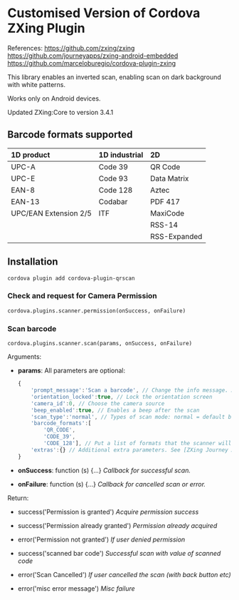 # Customised Version of Cordova ZXing Plugin

References:
https://github.com/zxing/zxing
https://github.com/journeyapps/zxing-android-embedded
https://github.com/marceloburegio/cordova-plugin-zxing

This library enables an inverted scan, enabling scan on dark background with white patterns.

Works only on Android devices.

Updated ZXing:Core to version 3.4.1


## Barcode formats supported

| 1D product            | 1D industrial | 2D             |
|:----------------------|:--------------|:---------------|
| UPC-A                 | Code 39       | QR Code        |
| UPC-E                 | Code 93       | Data Matrix    |
| EAN-8                 | Code 128      | Aztec          |
| EAN-13                | Codabar       | PDF 417        |
| UPC/EAN Extension 2/5 | ITF           | MaxiCode       |
|                       |               | RSS-14         |
|                       |               | RSS-Expanded   |

## Installation

    cordova plugin add cordova-plugin-qrscan

### Check and request for Camera Permission

    cordova.plugins.scanner.permission(onSuccess, onFailure)

### Scan barcode

    cordova.plugins.scanner.scan(params, onSuccess, onFailure)

Arguments:

- **params**: All parameters are optional:

    ```javascript
    {
        'prompt_message':'Scan a barcode', // Change the info message. A blank message ('') will show a default message
        'orientation_locked':true, // Lock the orientation screen
        'camera_id':0, // Choose the camera source
        'beep_enabled':true, // Enables a beep after the scan
        'scan_type':'normal', // Types of scan mode: normal = default black with white background / inverted = white bars on dark background / mixed = normal and inverted modes
        'barcode_formats':[
            'QR_CODE',
            'CODE_39',
            'CODE_128'], // Put a list of formats that the scanner will find. A blank list ([]) will enable scan of all barcode types
        'extras':{} // Additional extra parameters. See [ZXing Journey Apps][1] IntentIntegrator and Intents for more details
    }
    ```

- **onSuccess**: function (s) {...} _Callback for successful scan._
- **onFailure**: function (s) {...} _Callback for cancelled scan or error._

Return:

- success('Permission is granted') _Acquire permission success_
- success('Permission already granted') _Permission already acquired_
- error('Permission not granted') _If user denied permission_

- success('scanned bar code') _Successful scan with value of scanned code_
- error('Scan Cancelled') _If user cancelled the scan (with back button etc)_

- error('misc error message') _Misc failure_


[1]: https://github.com/ricku44/cordova-plugin-scanner.git